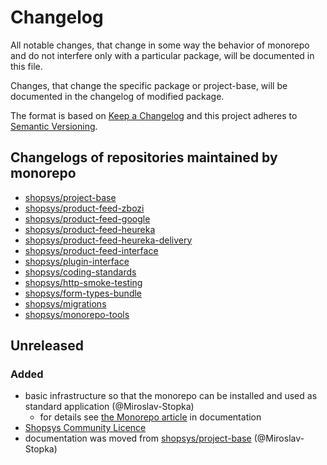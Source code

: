 # Changelog
All notable changes, that change in some way the behavior of monorepo and do not interfere only with a particular package, will be documented in this file.

Changes, that change the specific package or project-base, will be documented in the changelog of modified package.

The format is based on [Keep a Changelog](http://keepachangelog.com/en/1.0.0/)
and this project adheres to [Semantic Versioning](http://semver.org/spec/v2.0.0.html).

## Changelogs of repositories maintained by monorepo

* [shopsys/project-base](./project-base/CHANGELOG.md)
* [shopsys/product-feed-zbozi](./packages/product-feed-zbozi/CHANGELOG.md)
* [shopsys/product-feed-google](./packages/product-feed-google/CHANGELOG.md)
* [shopsys/product-feed-heureka](./packages/product-feed-heureka/CHANGELOG.md)
* [shopsys/product-feed-heureka-delivery](./packages/product-feed-heureka-delivery/CHANGELOG.md)
* [shopsys/product-feed-interface](./packages/product-feed-interface/CHANGELOG.md)
* [shopsys/plugin-interface](./packages/plugin-interface/CHANGELOG.md)
* [shopsys/coding-standards](./packages/coding-standards/CHANGELOG.md)
* [shopsys/http-smoke-testing](./packages/http-smoke-testing/CHANGELOG.md)
* [shopsys/form-types-bundle](./packages/form-types-bundle/CHANGELOG.md)
* [shopsys/migrations](./packages/migrations/CHANGELOG.md)
* [shopsys/monorepo-tools](./packages/monorepo-tools/CHANGELOG.md)

## Unreleased
### Added
- basic infrastructure so that the monorepo can be installed and used as standard application (@Miroslav-Stopka)
    - for details see [the Monorepo article](./docs/introduction/monorepo.md#infrastructure) in documentation
- [Shopsys Community Licence](./LICENCE)
- documentation was moved from [shopsys/project-base](https://github.com/shopsys/project-base) (@Miroslav-Stopka)